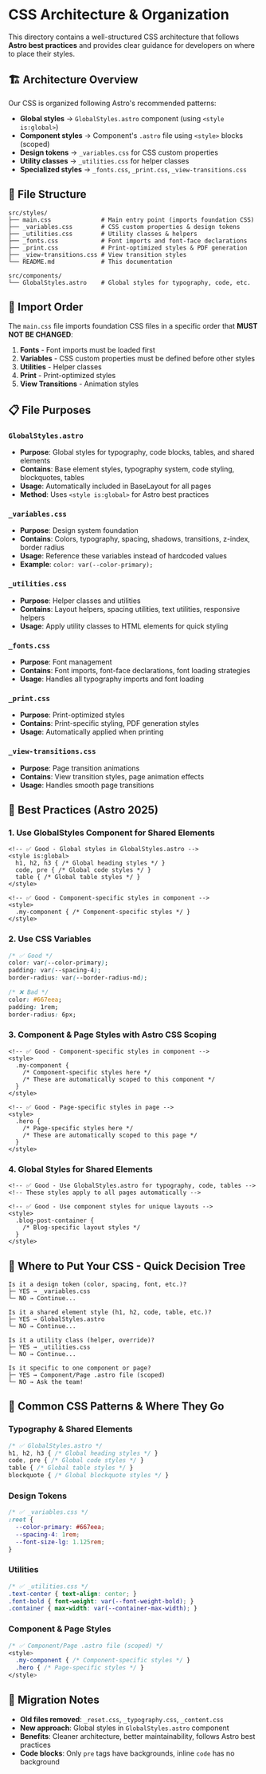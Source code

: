 # CSS Architecture & Organization

This directory contains a well-structured CSS architecture that follows **Astro best practices** and provides clear guidance for developers on where to place their styles.

## 🏗️ Architecture Overview

Our CSS is organized following Astro's recommended patterns:
- **Global styles** → `GlobalStyles.astro` component (using `<style is:global>`)
- **Component styles** → Component's `.astro` file using `<style>` blocks (scoped)
- **Design tokens** → `_variables.css` for CSS custom properties
- **Utility classes** → `_utilities.css` for helper classes
- **Specialized styles** → `_fonts.css`, `_print.css`, `_view-transitions.css`

## 📁 File Structure

```
src/styles/
├── main.css              # Main entry point (imports foundation CSS)
├── _variables.css        # CSS custom properties & design tokens
├── _utilities.css        # Utility classes & helpers
├── _fonts.css            # Font imports and font-face declarations
├── _print.css            # Print-optimized styles & PDF generation
├── _view-transitions.css # View transition styles
└── README.md             # This documentation

src/components/
└── GlobalStyles.astro    # Global styles for typography, code, etc.
```

## 🔄 Import Order

The `main.css` file imports foundation CSS files in a specific order that **MUST NOT BE CHANGED**:

1. **Fonts** - Font imports must be loaded first
2. **Variables** - CSS custom properties must be defined before other styles
3. **Utilities** - Helper classes
4. **Print** - Print-optimized styles
5. **View Transitions** - Animation styles

## 📋 File Purposes

### `GlobalStyles.astro`
- **Purpose**: Global styles for typography, code blocks, tables, and shared elements
- **Contains**: Base element styles, typography system, code styling, blockquotes, tables
- **Usage**: Automatically included in BaseLayout for all pages
- **Method**: Uses `<style is:global>` for Astro best practices

### `_variables.css`
- **Purpose**: Design system foundation
- **Contains**: Colors, typography, spacing, shadows, transitions, z-index, border radius
- **Usage**: Reference these variables instead of hardcoded values
- **Example**: `color: var(--color-primary);`

### `_utilities.css`
- **Purpose**: Helper classes and utilities
- **Contains**: Layout helpers, spacing utilities, text utilities, responsive helpers
- **Usage**: Apply utility classes to HTML elements for quick styling

### `_fonts.css`
- **Purpose**: Font management
- **Contains**: Font imports, font-face declarations, font loading strategies
- **Usage**: Handles all typography imports and font loading

### `_print.css`
- **Purpose**: Print-optimized styles
- **Contains**: Print-specific styling, PDF generation styles
- **Usage**: Automatically applied when printing

### `_view-transitions.css`
- **Purpose**: Page transition animations
- **Contains**: View transition styles, page animation effects
- **Usage**: Handles smooth page transitions

## 🚀 Best Practices (Astro 2025)

### 1. **Use GlobalStyles Component for Shared Elements**
```astro
<!-- ✅ Good - Global styles in GlobalStyles.astro -->
<style is:global>
  h1, h2, h3 { /* Global heading styles */ }
  code, pre { /* Global code styles */ }
  table { /* Global table styles */ }
</style>

<!-- ✅ Good - Component-specific styles in component -->
<style>
  .my-component { /* Component-specific styles */ }
</style>
```

### 2. **Use CSS Variables**
```css
/* ✅ Good */
color: var(--color-primary);
padding: var(--spacing-4);
border-radius: var(--border-radius-md);

/* ❌ Bad */
color: #667eea;
padding: 1rem;
border-radius: 6px;
```

### 3. **Component & Page Styles with Astro CSS Scoping**
```astro
<!-- ✅ Good - Component-specific styles in component -->
<style>
  .my-component {
    /* Component-specific styles here */
    /* These are automatically scoped to this component */
  }
</style>

<!-- ✅ Good - Page-specific styles in page -->
<style>
  .hero {
    /* Page-specific styles here */
    /* These are automatically scoped to this page */
  }
</style>
```

### 4. **Global Styles for Shared Elements**
```astro
<!-- ✅ Good - Use GlobalStyles.astro for typography, code, tables -->
<!-- These styles apply to all pages automatically -->

<!-- ✅ Good - Use component styles for unique layouts -->
<style>
  .blog-post-container {
    /* Blog-specific layout styles */
  }
</style>
```

## 🎯 Where to Put Your CSS - Quick Decision Tree

```
Is it a design token (color, spacing, font, etc.)?
├─ YES → _variables.css
└─ NO → Continue...

Is it a shared element style (h1, h2, code, table, etc.)?
├─ YES → GlobalStyles.astro
└─ NO → Continue...

Is it a utility class (helper, override)?
├─ YES → _utilities.css
└─ NO → Continue...

Is it specific to one component or page?
├─ YES → Component/Page .astro file (scoped)
└─ NO → Ask the team!
```

## 📍 Common CSS Patterns & Where They Go

### Typography & Shared Elements
```css
/* ✅ GlobalStyles.astro */
h1, h2, h3 { /* Global heading styles */ }
code, pre { /* Global code styles */ }
table { /* Global table styles */ }
blockquote { /* Global blockquote styles */ }
```

### Design Tokens
```css
/* ✅ _variables.css */
:root {
  --color-primary: #667eea;
  --spacing-4: 1rem;
  --font-size-lg: 1.125rem;
}
```

### Utilities
```css
/* ✅ _utilities.css */
.text-center { text-align: center; }
.font-bold { font-weight: var(--font-weight-bold); }
.container { max-width: var(--container-max-width); }
```

### Component & Page Styles
```css
/* ✅ Component/Page .astro file (scoped) */
<style>
  .my-component { /* Component-specific styles */ }
  .hero { /* Page-specific styles */ }
</style>
```

## 🔧 Migration Notes

- **Old files removed**: `_reset.css`, `_typography.css`, `_content.css`
- **New approach**: Global styles in `GlobalStyles.astro` component
- **Benefits**: Cleaner architecture, better maintainability, follows Astro best practices
- **Code blocks**: Only `pre` tags have backgrounds, inline `code` has no background
